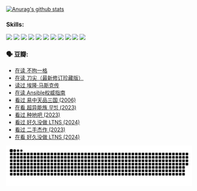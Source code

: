 
[![Anurag's github stats](https://github-readme-stats.vercel.app/api?username=w940853815)](https://github.com/anuraghazra/github-readme-stats)

### Skills:

<code><img height="32" src="https://cdn.jsdelivr.net/npm/simple-icons@v5/icons/python.svg"></code>
<code><img height="32" src="https://cdn.jsdelivr.net/npm/simple-icons@v5/icons/javascript.svg"></code>
<code><img height="32" src="https://cdn.jsdelivr.net/npm/simple-icons@v5/icons/django.svg"></code>
<code><img height="32" src="https://cdn.jsdelivr.net/npm/simple-icons@v5/icons/flask.svg"></code>
<code><img height="32" src="https://cdn.jsdelivr.net/npm/simple-icons@v5/icons/vuetify.svg"></code>
<code><img height="32" src="https://cdn.jsdelivr.net/npm/simple-icons@v5/icons/git.svg"></code>
<code><img height="32" src="https://cdn.jsdelivr.net/npm/simple-icons@v5/icons/docker.svg"></code>
<code><img height="32" src="https://cdn.jsdelivr.net/npm/simple-icons@v5/icons/postgresql.svg"></code>
<code><img height="32" src="https://cdn.jsdelivr.net/npm/simple-icons@v5/icons/elasticsearch.svg"></code>
<code><img height="32" src="https://cdn.jsdelivr.net/npm/simple-icons@v5/icons/macos.svg"></code>
<code><img height="32" src="https://cdn.jsdelivr.net/npm/simple-icons@v5/icons/linux.svg"></code>

### 🗣 豆瓣:

<!-- DOUBAN-ACTIVITIES:START -->
- [在读 不拘一格](https://www.douban.com/people/136069238/status/4541712161/?_i=10612972)
- [在读 刀尖（最新修订珍藏版）](https://www.douban.com/people/136069238/status/4541711339/?_i=10612972)
- [读过 埃隆·马斯克传](https://www.douban.com/people/136069238/status/4541710351/?_i=10612972)
- [在读 Ansible权威指南](https://www.douban.com/people/136069238/status/4539151450/?_i=10612972)
- [看过 易中天品三国‎ (2006)](https://www.douban.com/people/136069238/status/4529910812/?_i=10612972)
- [在看 超异能族 무빙‎ (2023)](https://www.douban.com/people/136069238/status/4527291077/?_i=10612972)
- [看过 种地吧‎ (2023)](https://www.douban.com/people/136069238/status/4527289637/?_i=10612972)
- [看过 好久没做 LTNS‎ (2024)](https://www.douban.com/people/136069238/status/4527289515/?_i=10612972)
- [看过 二手杰作‎ (2023)](https://www.douban.com/people/136069238/status/4522502716/?_i=10612972)
- [在看 好久没做 LTNS‎ (2024)](https://www.douban.com/people/136069238/status/4521969883/?_i=10612972)
<!-- DOUBAN-ACTIVITIES:END -->


![Snake animation](https://raw.githubusercontent.com/w940853815/w940853815/output/github-contribution-grid-snake.svg)

<!--
**w940853815/w940853815** is a ✨ _special_ ✨ repository because its `README.md` (this file) appears on your GitHub profile.

Here are some ideas to get you started:

- 🔭 I’m currently working on ...
- 🌱 I’m currently learning ...
- 👯 I’m looking to collaborate on ...
- 🤔 I’m looking for help with ...
- 💬 Ask me about ...
- 📫 How to reach me: ...
- 😄 Pronouns: ...
- ⚡ Fun fact: ...
-->
